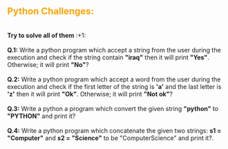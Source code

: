 <H2 style="color: orange;">Python Challenges:</H2> <br>
<b>Try to solve all of them</b> :+1: <br> <br>
<b>Q.1:</b> Write a python program which accept a string from the user during the execution and check if the string contain <b>"iraq"</b> then it will print <b>"Yes"</b>. Otherwise; it will print <b>"No"</b>? <br><br>
<b>Q.2:</b> Write a python program which accept a word from the user during the execution and check if the first letter of the string is <b>'a'</b> and the last letter is <b>'z'</b> then it will print <b>"Ok"</b>. Otherwise; it will print <b>"Not ok"</b>? <br><br>
<b>Q.3:</b> Write a python a program which convert the given string <b>"python"</b> to <b>"PYTHON"</b> and print it? <br><br>
<b>Q.4:</b> Write a python program which concatenate the given two strings: <b>s1 = "Computer"</b> and <b>s2 = "Science"</b> to be "ComputerScience" and print it?.
